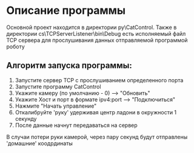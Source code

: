 # Описание программы

Основной проект находится в директории py\CatControl.
Также в директории cs\TCPServerListener\bin\Debug есть исполняемый файл TCP сервера для прослушивания данных отправляемой программой роботу

## Алгоритм запуска программы:
1. Запустите сервер TCP с прослушиванием определенного порта
2. Запустите программу CatControl 
3. Укажите камеру (по умолчанию - 0) --> "Обновить"
4. Укажите Хост и порт в формате ipv4:port --> "Подключиться"
5. Нажмите "Начать управление"
6. Откалибруйте 'руку' удерживая центр ладони в окружности 1 секунду
7. После данные начнут передаваться на сервер

В случаи потери руки камерой, через пару секунд будут отправлены 'домашние' коодрдинаты
